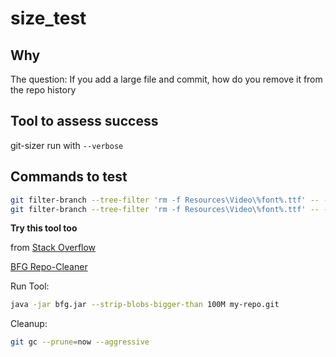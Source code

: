# size_test

## Why
The question: If you add a large file and commit, how do you remove it from the repo history

## Tool to assess success
git-sizer
run with ```--verbose```

## Commands to test
```bash
git filter-branch --tree-filter 'rm -f Resources\Video\%font%.ttf' -- --all
git filter-branch --tree-filter 'rm -f Resources\Video\%font%.ttf' -- --all
```

**Try this tool too**

from [Stack Overflow](https://stackoverflow.com/questions/2100907/how-to-remove-delete-a-large-file-from-commit-history-in-the-git-repository)

[BFG Repo-Cleaner](https://rtyley.github.io/bfg-repo-cleaner/)

Run Tool:
```bash
java -jar bfg.jar --strip-blobs-bigger-than 100M my-repo.git
```

Cleanup:
```bash
git gc --prune=now --aggressive
```

